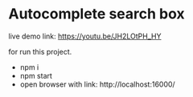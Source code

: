 # Autocomplete search box
live demo link: https://youtu.be/JH2LOtPH_HY

for run this project.
- npm i
- npm start
- open browser with link: http://localhost:16000/ 
